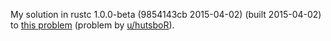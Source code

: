 My solution in rustc 1.0.0-beta (9854143cb 2015-04-02) (built 2015-04-02) to [this problem](https://www.reddit.com/r/dailyprogrammer/comments/32vlg8/20150417_challenge_210_hard_loopy_robots/) (problem by [u/hutsboR](https://www.reddit.com/user/hutsboR)).
